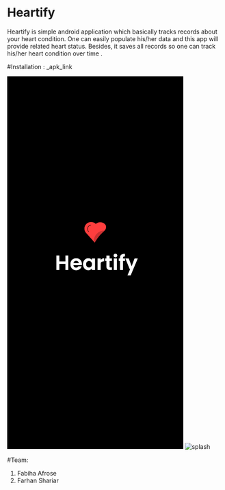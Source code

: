 # Heartify

Heartify is simple android application which basically tracks records about  your heart condition. One can easily populate his/her data and this app will provide related heart status. Besides, it saves all records so one can track his/her heart condition over time .

#Installation : _apk_link

![intro](https://github.com/FarhanNanoCoder/heartify/blob/main/Splash.png)
![splash](https://github.com/FarhanNanoCoder)

#Team:
1. Fabiha Afrose
2. Farhan Shariar
